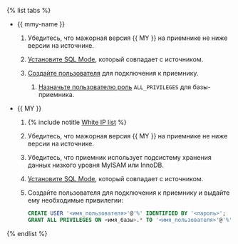 {% list tabs %}

- {{ mmy-name }}
    
    1. Убедитесь, что мажорная версия {{ MY }} на приемнике не ниже версии на источнике.
    
    1. [Установите SQL Mode](../../../../managed-mysql/operations/update.md#change-mysql-config), который совпадает с источником.
    
    1. [Создайте пользователя](../../../../managed-mysql/operations/cluster-users.md#adduser) для подключения к приемнику.
        
        1. [Назначьте пользователю роль](../../../../managed-mysql/operations/grant.md#grant-role) `ALL_PRIVILEGES` для базы-приемника.

- {{ MY }}
    
    1. {% include notitle [White IP list](../../configure-white-ip.md) %}
    
    1. Убедитесь, что мажорная версия {{ MY }} на приемнике не ниже версии на источнике.
    
    1. Убедитесь, что приемник использует подсистему хранения данных низкого уровня MyISAM или InnoDB.
    
    1. [Установите SQL Mode](https://dev.mysql.com/doc/refman/8.0/en/sql-mode.html#sql-mode-setting), который совпадает с источником.
    
    1. Создайте пользователя для подключения к приемнику и выдайте ему необходимые привилегии:
    
        ```sql
        CREATE USER '<имя_пользователя>'@'%' IDENTIFIED BY '<пароль>';
        GRANT ALL PRIVILEGES ON <имя_базы>.* TO '<имя_пользователя>'@'%';
        ```

{% endlist %}
